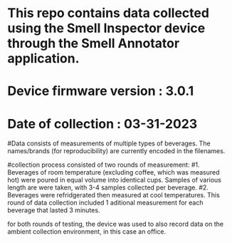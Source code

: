 # This repo contains data collected using the Smell Inspector device through the Smell Annotator application.
# Device firmware version : 3.0.1
# Date of collection : 03-31-2023

#Data consists of measurements of multiple types of beverages. The names/brands (for reproducibility) are currently encoded in the filenames.

#collection process consisted of two rounds of measurement: 
#1. Beverages of room temperature (excluding coffee, which was measured hot) were poured in equal volume into identical cups. Samples of various length are were taken, with 3-4 samples collected per beverage. 
#2. Beverages were refridgerated then measured at cool temperatures. This round of data collection included 1 aditional measurement for each beverage that lasted 3 minutes.

for both rounds of testing, the device was used to also record data on the ambient collection environment, in this case an office.